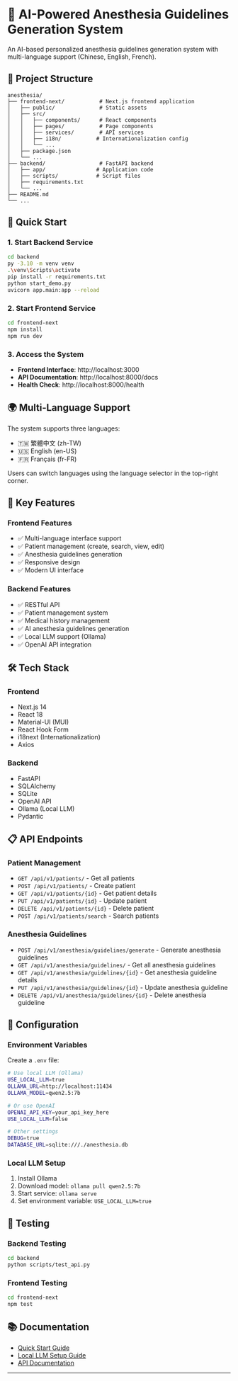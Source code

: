 # 🏥 AI-Powered Anesthesia Guidelines Generation System

An AI-based personalized anesthesia guidelines generation system with multi-language support (Chinese, English, French).

## 📁 Project Structure

```
anesthesia/
├── frontend-next/           # Next.js frontend application
│   ├── public/              # Static assets
│   ├── src/
│   │   ├── components/      # React components
│   │   ├── pages/           # Page components
│   │   ├── services/        # API services
│   │   ├── i18n/           # Internationalization config
│   │   └── ...
│   ├── package.json
│   └── ...
├── backend/                 # FastAPI backend
│   ├── app/                # Application code
│   ├── scripts/            # Script files
│   ├── requirements.txt
│   └── ...
├── README.md
└── ...
```

## 🚀 Quick Start

### 1. Start Backend Service
```bash
cd backend
py -3.10 -m venv venv
.\venv\Scripts\activate
pip install -r requirements.txt
python start_demo.py
uvicorn app.main:app --reload
```

### 2. Start Frontend Service

```bash
cd frontend-next
npm install
npm run dev
```

### 3. Access the System

- **Frontend Interface**: http://localhost:3000
- **API Documentation**: http://localhost:8000/docs
- **Health Check**: http://localhost:8000/health

## 🌍 Multi-Language Support

The system supports three languages:
- 🇹🇼 繁體中文 (zh-TW)
- 🇺🇸 English (en-US)
- 🇫🇷 Français (fr-FR)

Users can switch languages using the language selector in the top-right corner.

## 🎯 Key Features

### Frontend Features
- ✅ Multi-language interface support
- ✅ Patient management (create, search, view, edit)
- ✅ Anesthesia guidelines generation
- ✅ Responsive design
- ✅ Modern UI interface

### Backend Features
- ✅ RESTful API
- ✅ Patient management system
- ✅ Medical history management
- ✅ AI anesthesia guidelines generation
- ✅ Local LLM support (Ollama)
- ✅ OpenAI API integration

## 🛠️ Tech Stack

### Frontend
- Next.js 14
- React 18
- Material-UI (MUI)
- React Hook Form
- i18next (Internationalization)
- Axios

### Backend
- FastAPI
- SQLAlchemy
- SQLite
- OpenAI API
- Ollama (Local LLM)
- Pydantic

## 📋 API Endpoints

### Patient Management
- `GET /api/v1/patients/` - Get all patients
- `POST /api/v1/patients/` - Create patient
- `GET /api/v1/patients/{id}` - Get patient details
- `PUT /api/v1/patients/{id}` - Update patient
- `DELETE /api/v1/patients/{id}` - Delete patient
- `POST /api/v1/patients/search` - Search patients

### Anesthesia Guidelines
- `POST /api/v1/anesthesia/guidelines/generate` - Generate anesthesia guidelines
- `GET /api/v1/anesthesia/guidelines/` - Get all anesthesia guidelines
- `GET /api/v1/anesthesia/guidelines/{id}` - Get anesthesia guideline details
- `PUT /api/v1/anesthesia/guidelines/{id}` - Update anesthesia guideline
- `DELETE /api/v1/anesthesia/guidelines/{id}` - Delete anesthesia guideline

## 🔧 Configuration

### Environment Variables

Create a `.env` file:

```bash
# Use local LLM (Ollama)
USE_LOCAL_LLM=true
OLLAMA_URL=http://localhost:11434
OLLAMA_MODEL=qwen2.5:7b

# Or use OpenAI
OPENAI_API_KEY=your_api_key_here
USE_LOCAL_LLM=false

# Other settings
DEBUG=true
DATABASE_URL=sqlite:///./anesthesia.db
```

### Local LLM Setup

1. Install Ollama
2. Download model: `ollama pull qwen2.5:7b`
3. Start service: `ollama serve`
4. Set environment variable: `USE_LOCAL_LLM=true`

## 🧪 Testing

### Backend Testing
```bash
cd backend
python scripts/test_api.py
```

### Frontend Testing
```bash
cd frontend-next
npm test
```

## 📚 Documentation

- [Quick Start Guide](QUICK_START.md)
- [Local LLM Setup Guide](LOCAL_LLM_GUIDE.md)
- [API Documentation](http://localhost:8000/docs)

---